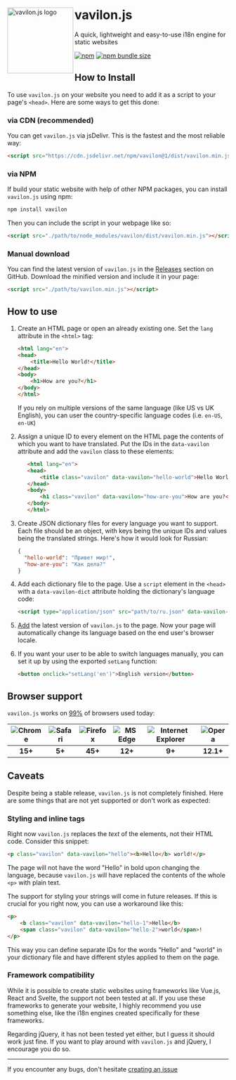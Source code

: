 <div>
<img src="https://media.githubusercontent.com/media/vavilon-js/assets/master/vavilon.js/logo.png" width="150" alt="vavilon.js logo" align="left">
<h1>vavilon.js</h1>
<p>A quick, lightweight and easy-to-use i18n engine for static websites</p>
<a href="https://www.npmjs.com/package/vavilon"><img alt="npm" src="https://badgen.net/npm/v/vavilon?label="></a>&nbsp;<a href="https://bundlephobia.com/result?p=vavilon"><img alt="npm bundle size" src="https://badgen.net/bundlephobia/minzip/vavilon?color=222&label="></a>
</div>

## How to Install

To use `vavilon.js` on your website you need to add it as a script to your
page's `<head>`. Here are some ways to get this done:

### via CDN (recommended)

You can get `vavilon.js` via jsDelivr. This is the fastest and the most reliable
way:

```html
<script src="https://cdn.jsdelivr.net/npm/vavilon@1/dist/vavilon.min.js"></script>
```

### via NPM

If build your static website with help of other NPM packages, you can install
`vavilon.js` using npm:

```sh
npm install vavilon
```

Then you can include the script in your webpage like so:

```html
<script src="./path/to/node_modules/vavilon/dist/vavilon.min.js"></script>
```

### Manual download

You can find the latest version of `vavilon.js` in the [Releases][releases]
section on GitHub. Download the minified version and include it in your page:

```html
<script src="./path/to/vavilon.min.js"></script>
```

## How to use

1. Create an HTML page or open an already existing one. Set the `lang` attribute
   in the `<html>` tag:

   ```html
   <html lang="en">
   <head>
       <title>Hello World!</title>
   </head>
   <body>
       <h1>How are you?</h1>
   </body>
   </html>
   ```

   If you rely on multiple versions of the same language (like US vs UK English),
   you can user the country-specific language codes (i.e. `en-US`, `en-UK`)

2. Assign a unique ID to every element on the HTML page the contents of which
   you want to have translated. Put the IDs in the `data-vavilon` attribute and
   add the `vavilon` class to these elements:

   ```html
      <html lang="en">
      <head>
          <title class="vavilon" data-vavilon="hello-world">Hello World!</title>
      </head>
      <body>
          <h1 class="vavilon" data-vavilon="how-are-you">How are you?</h1>
      </body>
      </html>
   ```

3. Create JSON dictionary files for every language you want to support. Each
   file should be an object, with keys being the unique IDs and values being the
   translated strings. Here's how it would look for Russian:

   ```json
   {
     "hello-world": "Привет мир!",
     "how-are-you": "Как дела?"
   }
   ```

4. Add each dictionary file to the page. Use a `script` element in the `<head>`
   with a `data-vavilon-dict` attribute holding the dictionary's language code:

   ```html
   <script type="application/json" src="path/to/ru.json" data-vavilon-dict="ru"></script>
   ```

5. [Add](#how-to-install) the latest version of `vavilon.js` to the page. Now
   your page will automatically change its language based on the end user's
   browser locale.

6. If you want your user to be able to switch languages manually, you can set it
   up by using the exported `setLang` function:

   ```html
   <button onclick="setLang('en')">English version</button>
   ```

## Browser support

`vavilon.js` works on [99%][browserslist] of browsers used today:

| ![Chrome][chrome] | ![Safari][safari] | ![Firefox][firefox] | ![MS Edge][edge] | ![Internet Explorer][ie] | ![Opera][opera] |
|:-----------------:|:-----------------:|:-------------------:|:----------------:|:------------------------:|:---------------:|
|       **15+**     |       **5+**      |        **45+**      |      **12+**     |          **9+**          |    **12.1+**    |

[chrome]:  https://github.com/alrra/browser-logos/raw/master/src/chrome/chrome_48x48.png
[edge]:    https://github.com/alrra/browser-logos/raw/master/src/edge/edge_48x48.png
[firefox]: https://github.com/alrra/browser-logos/raw/master/src/firefox/firefox_48x48.png
[ie]:      https://github.com/alrra/browser-logos/raw/master/src/archive/internet-explorer_9-11/internet-explorer_9-11_48x48.png
[opera]:   https://github.com/alrra/browser-logos/raw/master/src/opera/opera_48x48.png
[safari]:  https://github.com/alrra/browser-logos/raw/master/src/safari/safari_48x48.png
[browserslist]: https://browserslist.dev/?q=Y292ZXIgMTAwJSwgbm90IGNocm9tZSA8IDE1LCBub3QgYW5kX2NociA8IDE1LCBub3Qgc2FmYXJpIDwgNSwgbm90IGlvc19zYWYgPCA1LCBub3QgZmlyZWZveCA8IDQ1LCBub3QgYW5kX2ZmIDwgNDUsIG5vdCBlZGdlIDwgMTIsIG5vdCBpZSA8IDksIG5vdCBpZV9tb2IgPCA5LCBub3Qgb3BlcmEgPCAxMi4xLCBub3Qgb3BfbW9iIDwgMTIuMSwgbm90IG9wX21pbmkgPCAxMi4xLCBub3QgYW5kcm9pZCA8IDQuNA%3D%3D

## Caveats

Despite being a stable release, `vavilon.js` is not completely finished. Here
are some things that are not yet supported or don't work as expected:

### Styling and inline tags

Right now `vavilon.js` replaces the _text_ of the elements, not their HTML code.
Consider this snippet:

```html
<p class="vavilon" data-vavilon="hello"><b>Hello</b> world!</p>
```

The page will not have the word "Hello" in bold upon changing the language,
because `vavilon.js` will have replaced the contents of the whole `<p>` with
plain text.

The support for styling your strings will come in future releases. If this is
crucial for you right now, you can use a workaround like this:

```html
<p>
    <b class="vavilon" data-vavilon="hello-1">Hello</b>
    <span class="vavilon" data-vavilon="hello-2">world</span>!
</p>
```

This way you can define separate IDs for the words "Hello" and "world" in your
dictionary file and have different styles applied to them on the page.

### Framework compatibility

While it is possible to create static websites using frameworks like Vue.js,
React and Svelte, the support not been tested at all. If you use these
frameworks to generate your website, I highly recommend you use something else,
like the i18n engines created specifically for these frameworks.

Regarding jQuery, it has not been tested yet either, but I guess it should work
just fine. If you want to play around with `vavilon.js` and jQuery, I encourage
you do so.

----

If you encounter any bugs, don't hesitate [creating an issue][issues]

[releases]: https://github.com/vavilon-js/vavilon.js/releases
[issues]: https://github.com/vavilon-js/vavilon.js/issues
